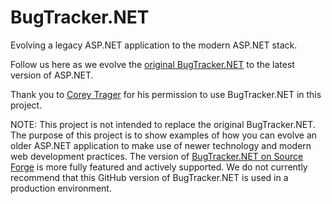 BugTracker.NET
==============

Evolving a legacy ASP.NET application to the modern ASP.NET stack. 

Follow us here as we evolve the [original BugTracker.NET](http://ifdefined.com/bugtrackernet.html) to the latest version of ASP.NET. 

Thank you to [Corey Trager](http://ifdefined.com/www/) for his permission to use BugTracker.NET in this project.

NOTE: This project is not intended to replace the original BugTracker.NET. The purpose of this project is to show examples of how you can evolve an older ASP.NET application to make use of newer technology and modern web development practices. The version of [BugTracker.NET on Source Forge](http://sourceforge.net/projects/btnet/) is more fully featured and actively supported. We do not currently recommend that this GitHub version of BugTracker.NET is used in a production environment.

